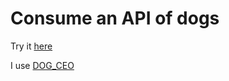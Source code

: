 # Consume an API of dogs 

Try it [here](https://otho.bike/dogs)

I use [DOG_CEO](https://dog.ceo/dog-api/)
